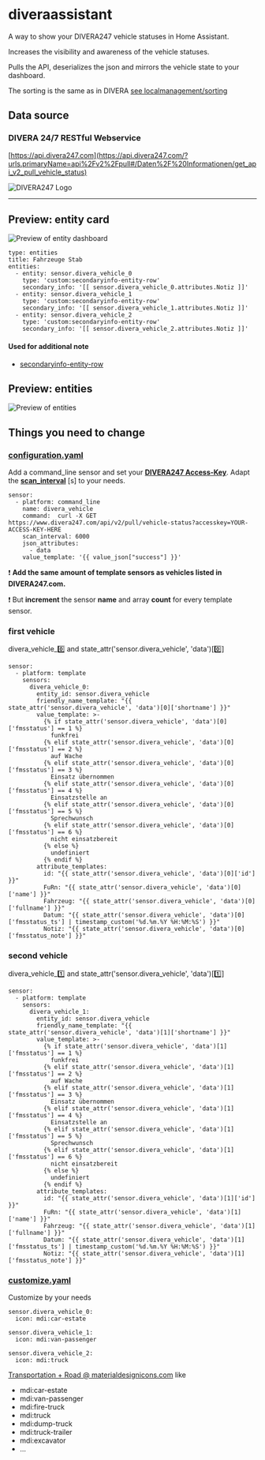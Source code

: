 # diveraassistant

A way to show your DIVERA247 vehicle statuses in Home Assistant.

Increases the visibility and awareness of the vehicle statuses.

Pulls the API, deserializes the json and mirrors the vehicle state to your dashboard.

The sorting is the same as in DIVERA [see localmanagement/sorting](https://www.divera247.com/localmanagement/sorting.html)

## Data source
### DIVERA 24/7 RESTful Webservice
[https://api.divera247.com](https://api.divera247.com/?urls.primaryName=api%2Fv2%2Fpull#/Daten%2F%20Informationen/get_api_v2_pull_vehicle_status)

![DIVERA247 Logo](https://www.divera247.com/images/divera247.svg)

---

## Preview: entity card

![Preview of entity dashboard](home-assistant-preview.png)

```
type: entities
title: Fahrzeuge Stab
entities:
  - entity: sensor.divera_vehicle_0
    type: 'custom:secondaryinfo-entity-row'
    secondary_info: '[[ sensor.divera_vehicle_0.attributes.Notiz ]]'
  - entity: sensor.divera_vehicle_1
    type: 'custom:secondaryinfo-entity-row'
    secondary_info: '[[ sensor.divera_vehicle_1.attributes.Notiz ]]'
  - entity: sensor.divera_vehicle_2
    type: 'custom:secondaryinfo-entity-row'
    secondary_info: '[[ sensor.divera_vehicle_2.attributes.Notiz ]]'
```
#### Used for additional note
- [secondaryinfo-entity-row](https://github.com/custom-cards/secondaryinfo-entity-row)
## Preview: entities

![Preview of entities](home-assistant-preview_entities.png)

## Things **you** need to change
### [configuration.yaml](configuration.yaml)
Add a command_line sensor and set your [**DIVERA247 Access-Key**](https://www.divera247.com/localmanagement/index-settings-api.html).
Adapt the [**scan_interval**](https://github.com/vehsen/diveraassistant/blob/6c40884c6af4c579969e6d6c141c7b12d4f48795/configuration.yaml#L5) [s] to your needs.
```
sensor:
  - platform: command_line
    name: divera_vehicle
    command:  curl -X GET https://www.divera247.com/api/v2/pull/vehicle-status?accesskey=YOUR-ACCESS-KEY-HERE
    scan_interval: 6000
    json_attributes:
      - data
    value_template: '{{ value_json["success"] }}'
```


:heavy_exclamation_mark: **Add the same amount of template sensors as vehicles listed in DIVERA247.com.**

:heavy_exclamation_mark: But **increment** the sensor **name** and array **count** for every template sensor.

### first vehicle
divera_vehicle_:zero: and state_attr('sensor.divera_vehicle', 'data')[:zero:]
```
sensor:
  - platform: template
    sensors:
      divera_vehicle_0:
        entity_id: sensor.divera_vehicle
        friendly_name_template: "{{ state_attr('sensor.divera_vehicle', 'data')[0]['shortname'] }}"
        value_template: >-
          {% if state_attr('sensor.divera_vehicle', 'data')[0]['fmsstatus'] == 1 %}
            funkfrei
          {% elif state_attr('sensor.divera_vehicle', 'data')[0]['fmsstatus'] == 2 %}
            auf Wache
          {% elif state_attr('sensor.divera_vehicle', 'data')[0]['fmsstatus'] == 3 %}
            Einsatz übernommen
          {% elif state_attr('sensor.divera_vehicle', 'data')[0]['fmsstatus'] == 4 %}
            Einsatzstelle an
          {% elif state_attr('sensor.divera_vehicle', 'data')[0]['fmsstatus'] == 5 %}
            Sprechwunsch
          {% elif state_attr('sensor.divera_vehicle', 'data')[0]['fmsstatus'] == 6 %}
            nicht einsatzbereit
          {% else %}
            undefiniert
          {% endif %}
        attribute_templates:
          id: "{{ state_attr('sensor.divera_vehicle', 'data')[0]['id'] }}"
          FuRn: "{{ state_attr('sensor.divera_vehicle', 'data')[0]['name'] }}"
          Fahrzeug: "{{ state_attr('sensor.divera_vehicle', 'data')[0]['fullname'] }}"
          Datum: "{{ state_attr('sensor.divera_vehicle', 'data')[0]['fmsstatus_ts'] | timestamp_custom('%d.%m.%Y %H:%M:%S') }}"
          Notiz: "{{ state_attr('sensor.divera_vehicle', 'data')[0]['fmsstatus_note'] }}"
```
### second vehicle
divera_vehicle_:one: and state_attr('sensor.divera_vehicle', 'data')[:one:]
```
sensor:
  - platform: template
    sensors:
      divera_vehicle_1:
        entity_id: sensor.divera_vehicle
        friendly_name_template: "{{ state_attr('sensor.divera_vehicle', 'data')[1]['shortname'] }}"
        value_template: >-
          {% if state_attr('sensor.divera_vehicle', 'data')[1]['fmsstatus'] == 1 %}
            funkfrei
          {% elif state_attr('sensor.divera_vehicle', 'data')[1]['fmsstatus'] == 2 %}
            auf Wache
          {% elif state_attr('sensor.divera_vehicle', 'data')[1]['fmsstatus'] == 3 %}
            Einsatz übernommen
          {% elif state_attr('sensor.divera_vehicle', 'data')[1]['fmsstatus'] == 4 %}
            Einsatzstelle an
          {% elif state_attr('sensor.divera_vehicle', 'data')[1]['fmsstatus'] == 5 %}
            Sprechwunsch
          {% elif state_attr('sensor.divera_vehicle', 'data')[1]['fmsstatus'] == 6 %}
            nicht einsatzbereit
          {% else %}
            undefiniert
          {% endif %}
        attribute_templates:
          id: "{{ state_attr('sensor.divera_vehicle', 'data')[1]['id'] }}"
          FuRn: "{{ state_attr('sensor.divera_vehicle', 'data')[1]['name'] }}"
          Fahrzeug: "{{ state_attr('sensor.divera_vehicle', 'data')[1]['fullname'] }}"
          Datum: "{{ state_attr('sensor.divera_vehicle', 'data')[1]['fmsstatus_ts'] | timestamp_custom('%d.%m.%Y %H:%M:%S') }}"
          Notiz: "{{ state_attr('sensor.divera_vehicle', 'data')[1]['fmsstatus_note'] }}"
```

### [customize.yaml](customize.yaml)
Customize by your needs

```
sensor.divera_vehicle_0:
  icon: mdi:car-estate

sensor.divera_vehicle_1:
  icon: mdi:van-passenger

sensor.divera_vehicle_2:
  icon: mdi:truck
```
[Transportation + Road @ materialdesignicons.com](https://materialdesignicons.com/tag/transportation-road)
like
- mdi:car-estate
- mdi:van-passenger
- mdi:fire-truck
- mdi:truck
- mdi:dump-truck
- mdi:truck-trailer
- mdi:excavator
- ...


